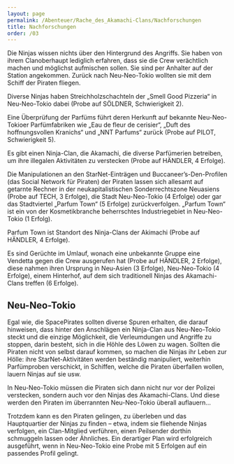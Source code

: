 ```yaml
---
layout: page
permalink: /Abenteuer/Rache_des_Akamachi-Clans/Nachforschungen
title: Nachforschungen
order: /03
---
```


Die Ninjas wissen nichts über den Hintergrund des Angriffs. Sie haben von ihrem Clanoberhaupt lediglich erfahren, dass sie die Crew verächtlich machen und möglichst aufmischen sollen. Sie sind per Anhalter auf der Station angekommen. Zurück nach Neu-Neo-Tokio wollten sie mit dem Schiff der Piraten fliegen.

Diverse Ninjas haben Streichholzschachteln der „Smell Good Pizzeria“ in Neu-Neo-Tokio dabei (Probe auf SÖLDNER, Schwierigkeit 2).

Eine Überprüfung der Parfüms führt deren Herkunft auf bekannte Neu-Neo-Tokioer Parfümfabriken wie „Eau de fleur de cerisier“, „Duft des hoffnungsvollen Kranichs“ und „NNT Parfums“ zurück (Probe auf PILOT, Schwierigkeit 5).

Es gibt einen Ninja-Clan, die Akamachi, die diverse Parfümerien betreiben, um ihre illegalen Aktivitäten zu verstecken (Probe auf HÄNDLER, 4 Erfolge).

Die Manipulationen an den StarNet-Einträgen und Buccaneer&rsquo;s-Den-Profilen (das Social Network für Piraten) der Piraten lassen sich allesamt auf getarnte Rechner in der neukapitalistischen Sonderrechtszone Neuasiens (Probe auf TECH, 3 Erfolge), die Stadt Neu-Neo-Tokio (4 Erfolge) oder gar das Stadtviertel „Parfum Town“ (5 Erfolge) zurückverfolgen. „Parfum Town“ ist ein von der Kosmetikbranche beherrschtes Industriegebiet in Neu-Neo-Tokio (1 Erfolg).

Parfum Town ist Standort des Ninja-Clans der Akimachi (Probe auf HÄNDLER, 4 Erfolge).

Es sind Gerüchte im Umlauf, wonach eine unbekannte Gruppe eine Vendetta gegen die Crew ausgerufen hat (Probe auf HÄNDLER, 2 Erfolge), diese nahmen ihren Ursprung in Neu-Asien (3 Erfolge), Neu-Neo-Tokio (4 Erfolge), einem Hinterhof, auf dem sich traditionell Ninjas des Akamachi-Clans treffen (6 Erfolge).

## Neu-Neo-Tokio

Egal wie, die SpacePirates sollten diverse Spuren erhalten, die darauf hinweisen, dass hinter den Anschlägen ein Ninja-Clan aus Neu-Neo-Tokio steckt und die einzige Möglichkeit, die Verleumdungen und Angriffe zu stoppen, darin besteht, sich in die Höhle des Löwen zu wagen. Sollten die Piraten nicht von selbst darauf kommen, so machen die Ninjas ihr Leben zur Hölle: ihre StarNet-Aktivitäten werden beständig manipuliert, weiterhin Parfümproben verschickt, in Schiffen, welche die Piraten überfallen wollen, lauern Ninjas auf sie usw.

In Neu-Neo-Tokio müssen die Piraten sich dann nicht nur vor der Polizei verstecken, sondern auch vor den Ninjas des Akamachi-Clans. Und diese werden den Piraten im überrannten Neu-Neo-Tokio überall auflauern…

Trotzdem kann es den Piraten gelingen, zu überleben und das Hauptquartier der Ninjas zu finden – etwa, indem sie fliehende Ninjas verfolgen, ein Clan-Mitglied verführen, einen Peilsender dorthin schmuggeln lassen oder Ähnliches. Ein derartiger Plan wird erfolgreich ausgeführt, wenn in Neu-Neo-Tokio eine Probe mit 5 Erfolgen auf ein passendes Profil gelingt.
